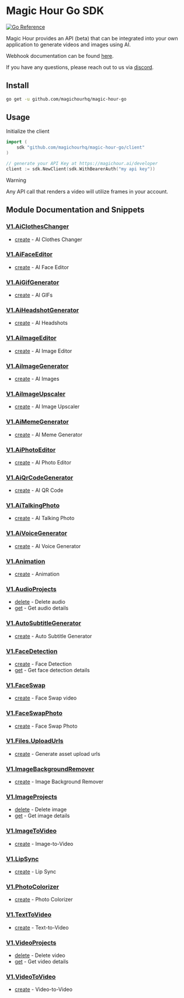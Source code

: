 # Magic Hour Go SDK

[![Go Reference](https://pkg.go.dev/badge/github.com/magichourhq/magic-hour-go.svg)](https://pkg.go.dev/github.com/magichourhq/magic-hour-go)

Magic Hour provides an API (beta) that can be integrated into your own application to generate videos and images using AI.

Webhook documentation can be found [here](https://magichour.ai/docs/webhook).

If you have any questions, please reach out to us via [discord](https://discord.gg/JX5rgsZaJp).

## Install

```sh
go get -u github.com/magichourhq/magic-hour-go
```

## Usage

Initialize the client

```go
import (
	sdk "github.com/magichourhq/magic-hour-go/client"
)

// generate your API Key at https://magichour.ai/developer
client := sdk.NewClient(sdk.WithBearerAuth("my api key"))
```

> [!WARNING]
> Any API call that renders a video will utilize frames in your account.

## Module Documentation and Snippets


### [V1.AiClothesChanger](resources/v1/ai_clothes_changer/README.md)

* [create](resources/v1/ai_clothes_changer/README.md#create) - AI Clothes Changer

### [V1.AiFaceEditor](resources/v1/ai_face_editor/README.md)

* [create](resources/v1/ai_face_editor/README.md#create) - AI Face Editor

### [V1.AiGifGenerator](resources/v1/ai_gif_generator/README.md)

* [create](resources/v1/ai_gif_generator/README.md#create) - AI GIFs

### [V1.AiHeadshotGenerator](resources/v1/ai_headshot_generator/README.md)

* [create](resources/v1/ai_headshot_generator/README.md#create) - AI Headshots

### [V1.AiImageEditor](resources/v1/ai_image_editor/README.md)

* [create](resources/v1/ai_image_editor/README.md#create) - AI Image Editor

### [V1.AiImageGenerator](resources/v1/ai_image_generator/README.md)

* [create](resources/v1/ai_image_generator/README.md#create) - AI Images

### [V1.AiImageUpscaler](resources/v1/ai_image_upscaler/README.md)

* [create](resources/v1/ai_image_upscaler/README.md#create) - AI Image Upscaler

### [V1.AiMemeGenerator](resources/v1/ai_meme_generator/README.md)

* [create](resources/v1/ai_meme_generator/README.md#create) - AI Meme Generator

### [V1.AiPhotoEditor](resources/v1/ai_photo_editor/README.md)

* [create](resources/v1/ai_photo_editor/README.md#create) - AI Photo Editor

### [V1.AiQrCodeGenerator](resources/v1/ai_qr_code_generator/README.md)

* [create](resources/v1/ai_qr_code_generator/README.md#create) - AI QR Code

### [V1.AiTalkingPhoto](resources/v1/ai_talking_photo/README.md)

* [create](resources/v1/ai_talking_photo/README.md#create) - AI Talking Photo

### [V1.AiVoiceGenerator](resources/v1/ai_voice_generator/README.md)

* [create](resources/v1/ai_voice_generator/README.md#create) - AI Voice Generator

### [V1.Animation](resources/v1/animation/README.md)

* [create](resources/v1/animation/README.md#create) - Animation

### [V1.AudioProjects](resources/v1/audio_projects/README.md)

* [delete](resources/v1/audio_projects/README.md#delete) - Delete audio
* [get](resources/v1/audio_projects/README.md#get) - Get audio details

### [V1.AutoSubtitleGenerator](resources/v1/auto_subtitle_generator/README.md)

* [create](resources/v1/auto_subtitle_generator/README.md#create) - Auto Subtitle Generator

### [V1.FaceDetection](resources/v1/face_detection/README.md)

* [create](resources/v1/face_detection/README.md#create) - Face Detection
* [get](resources/v1/face_detection/README.md#get) - Get face detection details

### [V1.FaceSwap](resources/v1/face_swap/README.md)

* [create](resources/v1/face_swap/README.md#create) - Face Swap video

### [V1.FaceSwapPhoto](resources/v1/face_swap_photo/README.md)

* [create](resources/v1/face_swap_photo/README.md#create) - Face Swap Photo

### [V1.Files.UploadUrls](resources/v1/files/upload_urls/README.md)

* [create](resources/v1/files/upload_urls/README.md#create) - Generate asset upload urls

### [V1.ImageBackgroundRemover](resources/v1/image_background_remover/README.md)

* [create](resources/v1/image_background_remover/README.md#create) - Image Background Remover

### [V1.ImageProjects](resources/v1/image_projects/README.md)

* [delete](resources/v1/image_projects/README.md#delete) - Delete image
* [get](resources/v1/image_projects/README.md#get) - Get image details

### [V1.ImageToVideo](resources/v1/image_to_video/README.md)

* [create](resources/v1/image_to_video/README.md#create) - Image-to-Video

### [V1.LipSync](resources/v1/lip_sync/README.md)

* [create](resources/v1/lip_sync/README.md#create) - Lip Sync

### [V1.PhotoColorizer](resources/v1/photo_colorizer/README.md)

* [create](resources/v1/photo_colorizer/README.md#create) - Photo Colorizer

### [V1.TextToVideo](resources/v1/text_to_video/README.md)

* [create](resources/v1/text_to_video/README.md#create) - Text-to-Video

### [V1.VideoProjects](resources/v1/video_projects/README.md)

* [delete](resources/v1/video_projects/README.md#delete) - Delete video
* [get](resources/v1/video_projects/README.md#get) - Get video details

### [V1.VideoToVideo](resources/v1/video_to_video/README.md)

* [create](resources/v1/video_to_video/README.md#create) - Video-to-Video
<!-- MODULE DOCS END -->
